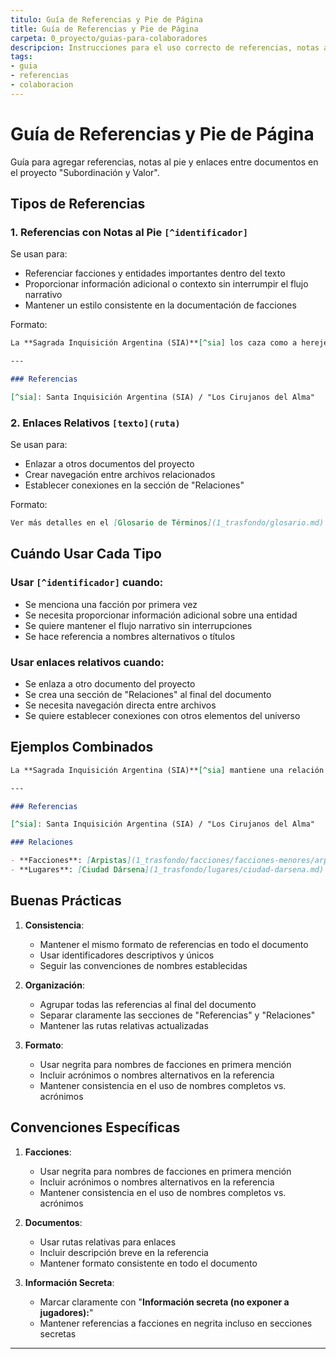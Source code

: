 ```yaml
---
titulo: Guía de Referencias y Pie de Página
title: Guía de Referencias y Pie de Página
carpeta: 0_proyecto/guias-para-colaboradores
descripcion: Instrucciones para el uso correcto de referencias, notas al pie y enlaces entre documentos en el proyecto SyV.
tags:
- guia
- referencias
- colaboracion
---
```


# Guía de Referencias y Pie de Página

Guía para agregar referencias, notas al pie y enlaces entre documentos en el proyecto "Subordinación y Valor".

## Tipos de Referencias

### 1. Referencias con Notas al Pie `[^identificador]`

Se usan para:
- Referenciar facciones y entidades importantes dentro del texto
- Proporcionar información adicional o contexto sin interrumpir el flujo narrativo
- Mantener un estilo consistente en la documentación de facciones

Formato:
```markdown
La **Sagrada Inquisición Argentina (SIA)**[^sia] los caza como a herejes.

---

### Referencias

[^sia]: Santa Inquisición Argentina (SIA) / "Los Cirujanos del Alma"
```

### 2. Enlaces Relativos `[texto](ruta)`

Se usan para:
- Enlazar a otros documentos del proyecto
- Crear navegación entre archivos relacionados
- Establecer conexiones en la sección de "Relaciones"

Formato:
```markdown
Ver más detalles en el [Glosario de Términos](1_trasfondo/glosario.md)
```

## Cuándo Usar Cada Tipo

### Usar `[^identificador]` cuando:
- Se menciona una facción por primera vez
- Se necesita proporcionar información adicional sobre una entidad
- Se quiere mantener el flujo narrativo sin interrupciones
- Se hace referencia a nombres alternativos o títulos

### Usar enlaces relativos cuando:
- Se enlaza a otro documento del proyecto
- Se crea una sección de "Relaciones" al final del documento
- Se necesita navegación directa entre archivos
- Se quiere establecer conexiones con otros elementos del universo

## Ejemplos Combinados

```markdown
La **Sagrada Inquisición Argentina (SIA)**[^sia] mantiene una relación tensa con los [Arpistas](1_trasfondo/facciones/facciones-menores/arpistas.md), mientras que los [Guardianes de la Memoria](1_trasfondo/facciones/facciones-menores/guardianes.md) operan en una zona gris.

---

### Referencias

[^sia]: Santa Inquisición Argentina (SIA) / "Los Cirujanos del Alma"

### Relaciones

- **Facciones**: [Arpistas](1_trasfondo/facciones/facciones-menores/arpistas.md) - Red internacional de preservadores de tecnología
- **Lugares**: [Ciudad Dársena](1_trasfondo/lugares/ciudad-darsena.md) - Base principal de operaciones
```

## Buenas Prácticas

1. **Consistencia**:
   - Mantener el mismo formato de referencias en todo el documento
   - Usar identificadores descriptivos y únicos
   - Seguir las convenciones de nombres establecidas

2. **Organización**:
   - Agrupar todas las referencias al final del documento
   - Separar claramente las secciones de "Referencias" y "Relaciones"
   - Mantener las rutas relativas actualizadas

3. **Formato**:
   - Usar negrita para nombres de facciones en primera mención
   - Incluir acrónimos o nombres alternativos en la referencia
   - Mantener consistencia en el uso de nombres completos vs. acrónimos

## Convenciones Específicas

1. **Facciones**:
   - Usar negrita para nombres de facciones en primera mención
   - Incluir acrónimos o nombres alternativos en la referencia
   - Mantener consistencia en el uso de nombres completos vs. acrónimos

2. **Documentos**:
   - Usar rutas relativas para enlaces
   - Incluir descripción breve en la referencia
   - Mantener formato consistente en todo el documento

3. **Información Secreta**:
   - Marcar claramente con "**Información secreta (no exponer a jugadores):**"
   - Mantener referencias a facciones en negrita incluso en secciones secretas

---


